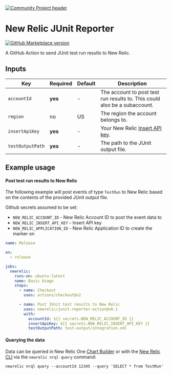 [![Community Project header](https://github.com/newrelic/open-source-office/raw/master/examples/categories/images/Community_Project.png)](https://github.com/newrelic/open-source-office/blob/master/examples/categories/index.md#category-community-project)

# New Relic JUnit Reporter

[![GitHub Marketplace version](https://img.shields.io/github/release/newrelic/junit-reporter-action.svg?label=Marketplace&logo=github)](https://github.com/marketplace/actions/new-relic-junit-reporter)

A GitHub Action to send JUnit test run results to New Relic.

## Inputs

| Key                 | Required | Default | Description |
| ------------------- | -------- | ------- | ----------- |
| `accountId`         | **yes**  | -       | The account to post test run results to. This could also be a subaccount. |
| `region`            | no       | US      | The region the account belongs to. |
| `insertApiKey` | **yes**  | -       | Your New Relic [Insert API key](https://docs.newrelic.com/docs/apis/get-started/intro-apis/types-new-relic-api-keys#event-insert-key). |
| `testOutputPath`    | **yes**  | -       | The path to the JUnit output file. |

## Example usage

#### Post test run results to New Relic

The following example will post events of type `TestRun` to New Relic based on the
contents of the provided JUnit output file.

Github secrets assumed to be set:
* `NEW_RELIC_ACCOUNT_ID` - New Relic Account ID to post the event data to
* `NEW_RELIC_INSERT_API_KEY` - Insert API key
* `NEW_RELIC_APPLICATION_ID` - New Relic Application ID to create the marker on

```yaml
name: Release

on:
  - release

jobs:
  newrelic:
    runs-on: ubuntu-latest
    name: Basic Usage
    steps:
      - name: Checkout
        uses: actions/checkout@v2

      - name: Post JUnit test results to New Relic
        uses: newrelic/junit-reporter-action@v0.1
        with:
          accountId: ${{ secrets.NEW_RELIC_ACCOUNT_ID }}
          insertApiKey: ${{ secrets.NEW_RELIC_INSERT_API_KEY }}
          testOutputPath: test-output/integration.xml
```

#### Querying the data

Data can be queried in New Relic One [Chart Builder](https://docs.newrelic.com/docs/chart-builder/use-chart-builder/get-started/introduction-chart-builder) or with the [New Relic CLI](https://github.com/newrelic/newrelic-cli) via the `newrelic nrql query` command:

```
newrelic nrql query --accountId 12345 --query 'SELECT * from TestRun'
```
